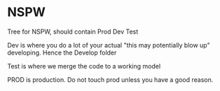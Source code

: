 # NSPW
Tree for NSPW, should contain Prod Dev Test

Dev is where you do a lot of your actual "this may potentially blow up" developing. Hence the Develop folder

Test is where we merge the code to a working model

PROD is production. Do not touch prod unless you have a good reason. 
